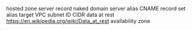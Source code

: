 hosted zone
server record
naked domain
server alias
CNAME record set
alias target
VPC
subnet ID
CIDR
data at rest
https://en.wikipedia.org/wiki/Data_at_rest
availability zone